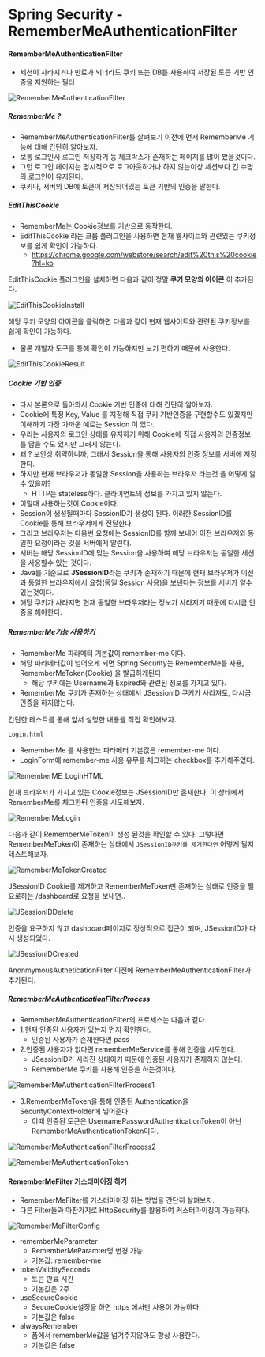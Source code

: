 # Spring Security - RememberMeAuthenticationFilter

#### RememberMeAuthenticationFilter
- 세션이 사라지거나 만료가 되더라도 쿠키 또는 DB를 사용하여 저장된 토큰 기반 인증을 지원하는 필터

![RememberMeAuthenticationFilter](./images/RememberMeAuthenticationFilter.png)

##### RememberMe ?
- RememberMeAuthenticationFilter를 살펴보기 이전에 먼저 RememberMe 기능에 대해 간단히 알아보자.
- 보통 로그인시 로그인 저장하기 등 체크박스가 존재하는 페이지를 많이 봤을것이다.
- 그런 로그인 페이지는 명시적으로 로그아웃하거나 하지 않는이상 세션보다 긴 수명의 로그인이 유지된다.
- 쿠키나, 서버의 DB에 토큰이 저장되어있는 토큰 기반의 인증을 말한다.

##### EditThisCookie
- RememberMe는 Cookie정보를 기반으로 동작한다.
- EditThisCookie 라는 크롬 플러그인을 사용하면 현재 웹사이트와 관련있는 쿠키정보를 쉽게 확인이 가능하다.
    - https://chrome.google.com/webstore/search/edit%20this%20cookie?hl=ko

EditThisCookie 플러그인을 설치하면 다음과 같이 정말 **쿠키 모양의 아이콘** 이 추가된다.

![EditThisCookieInstall](./images/EditThisCookieInstall.png)

해당 쿠키 모양의 아이콘을 클릭하면 다음과 같이 현재 웹사이트와 관련된 쿠키정보를 쉽게 확인이 가능하다.
- 물론 개발자 도구를 통해 확인이 가능하지만 보기 편하기 때문에 사용한다.

![EditThisCookieResult](./images/EditThisCookieResult.png)

##### Cookie 기반 인증
- 다시 본론으로 돌아와서 Cookie 기반 인증에 대해 간단히 알아보자.
- Cookie에 특정 Key, Value 를 지정해 직접 쿠키 기반인증을 구현할수도 있겠지만 이해하기 가장 가까운 예로는 Session 이 있다.
- 우리는 사용자의 로그인 상태를 유지하기 위해 Cookie에 직접 사용자의 인증정보를 담을 수도 있지만 그러지 않는다.
- 왜 ? 보안상 취약하니까, 그래서 Session을 통해 사용자의 인증 정보를 서버에 저장한다.
- 하지만 현재 브라우저가 동일한 Session을 사용하는 브라우저 라는것 을 어떻게 알수 있을까?
    - HTTP는 stateless하다. 클라이언트의 정보를 가지고 있지 않는다.
- 이럴때 사용하는것이 Cookie이다.
- Session이 생성될때마다 SessionID가 생성이 된다. 이러한 SessionID를 Cookie를 통해 브라우저에게 전달한다.
- 그리고 브라우저는 다음번 요청에는 SessionID를 함께 보내어 이전 브라우저와 동일한 요청이라는 것을 서버에게 알린다.
- 서버는 해당 SessionID에 맞는 Session을 사용하여 해당 브라우저는 동일한 세션을 사용할수 있는 것이다.
- Java를 기준으로 **JSessionID**라는 쿠키가 존재하기 때문에 현재 브라우저가 이전과 동일한 브라우저에서 요청(동일 Session 사용)을 보낸다는 정보를 서버가 알수 있는것이다.
- 해당 쿠키가 사라지면 현재 동일한 브라우저라는 정보가 사라지기 때문에 다시금 인증을 해야한다.

##### RememberMe기능 사용하기
- RememberMe 파라메터 기본값이 remember-me 이다.
- 해당 파라메터값이 넘어오게 되면 Spring Security는 RememberMe를 사용, RememberMeToken(Cookie) 을 발급하게된다.
    - 해당 쿠키에는 Username과 Expired와 관련된 정보를 가지고 있다.
- RememberMe 쿠키가 존재하는 상태에서 JSessionID 쿠키가 사라져도, 다시금 인증을 하지않는다.

간단한 테스트를 통해 앞서 설명한 내용을 직접 확인해보자.

`Login.html`
- RememberMe 를 사용한느 파라메터 기본값은 remember-me 이다.
- LoginForm에 remember-me 사용 유무를 체크하는 checkbox를 추가해주었다.

![RememberME_LoginHTML](./images/RememberME_LoginHTML.png)

현재 브라우저가 가지고 있는 Cookie정보는 JSessionID만 존재한다.
이 상태에서 RememberMe를 체크한뒤 인증을 시도해보자.

![RememberMeLogin](./images/RememberMeLogin.png)

다음과 같이 RememberMeToken이 생성 된것을 확인할 수 있다.
그렇다면 RememberMeToken이 존재하는 상태에서 `JSessionID쿠키를 제거한다면` 어떻게 될지 테스트해보자.

![RememberMeTokenCreated](./images/RememberMeTokenCreated.png)

JSessionID Cookie를 제거하고 RememberMeToken만 존재하는 상태로 인증을 필요로하는 /dashboard로 요청을 보내면..

![JSessionIDDelete](./images/JSessionIDDelete.png)

인증을 요구하지 않고 dashboard페이지로 정상적으로 접근이 되며, JSessionID가 다시 생성되었다.

![JSessionIDCreated](./images/JSessionIDCreated.png)

AnonmymousAutheticationFilter 이전에 RememberMeAuthenticationFilter가 추가된다.

##### RememberMeAuthenticationFilterProcess
- RememberMeAuthenticationFilter의 프로세스는 다음과 같다.
- 1.현재 인증된 사용자가 있는지 먼저 확인한다.
    - 인증된 사용자가 존재한다면 pass
- 2.인증된 사용자가 없다면 rememberMeService를 통해 인증을 시도한다.
    - JSessionID가 사라진 상태이기 때문에 인증된 사용자가 존재하지 않는다.
    - RememberMe 쿠키를 사용해 인증을 하는것이다.

![RememberMeAuthenticationFilterProcess1](./images/RememberMeAuthenticationFilterProcess1.png)

- 3.RememberMeToken을 통해 인증된 Authentication을 SecurityContextHolder에 넣어준다.
    - 이때 인증된 토큰은 UsernamePasswordAuthenticationToken이 아닌 RememberMeAuthenticationToken이다.

![RememberMeAuthenticationFilterProcess2](./images/RememberMeAuthenticationFilterProcess2.png)

![RememberMeAuthenticationToken](./images/RememberMeAuthenticationToken.png)

#### RememberMeFilter 커스터마이징 하기
- RememberMeFilter를 커스터마이징 하는 방법을 간단히 살펴보자.
- 다른 Filter들과 마찬가지로 HttpSecurity를 활용하여 커스터마이징이 가능하다.

![RememberMeFilterConfig](./images/RememberMeFilterConfig.png)

- rememberMeParameter
    - RememberMeParamter명 변경 가능
    - 기본값: remember-me
- tokenValiditySeconds
    - 토큰 만료 시간
    - 기본값은 2주.
- useSecureCookie
    - SecureCookie설정을 하면 https 에서만 사용이 가능하다.
    - 기본값은 false
- alwaysRemember
    - 폼에서 rememberMe값을 넘겨주지않아도 항상 사용한다. 
    - 기본값은 false
